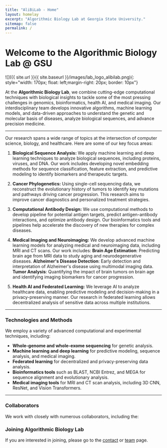 ```yaml
---
title: "AliBiLab - Home"
layout: homelay
excerpt: "Algorithmic Biology Lab at Georgia State University."
sitemap: false
permalink: /
---
```


# Welcome to the Algorithmic Biology Lab @ GSU

![]({{ site.url }}{{ site.baseurl }}/images/lab_logo_alibilab.png){: style="width: 170px; float: left;margin-right: 20px; border: 10px"}

At the **Algorithmic Biology Lab**, we combine cutting-edge computational techniques with biological insights to tackle some of the most pressing challenges in genomics, bioinformatics, health AI, and medical imaging. Our interdisciplinary team develops innovative algorithms, machine learning models, and data-driven approaches to understand the genetic and molecular basis of diseases, analyze biological sequences, and advance precision medicine.

---

Our research spans a wide range of topics at the intersection of computer science, biology, and healthcare. Here are some of our key focus areas:

1. **Biological Sequence Analysis:**
We apply machine learning and deep learning techniques to analyze biological sequences, including proteins, viruses, and DNA. Our work includes developing novel embedding methods for sequence classification, feature extraction, and predictive modeling to identify biomarkers and therapeutic targets.

2. **Cancer Phylogenetics:**
Using single-cell sequencing data, we reconstruct the evolutionary history of tumors to identify key mutations and pathways driving cancer progression. This research aims to improve cancer diagnostics and personalized treatment strategies.


3. **Computational Antibody Design:**
We use computational methods to develop pipeline for potential antigen targets, predict antigen-antibody interactions, and optimize antibody design. Our bioinformatics tools and pipelines help accelerate the discovery of new therapies for complex diseases.

4. **Medical Imaging and Neuroimaging:**
We develop advanced machine learning models for analyzing medical and neuroimaging data, including MRI and CT scans. Our work includes:
**Brain Age Estimation**: Predicting brain age from MRI data to study aging and neurodegenerative diseases.
**Alzheimer's Disease Detection**: Early detection and interpretation of Alzheimer's disease using multimodal imaging data.
**Tumor Analysis**: Quantifying the impact of brain tumors on brain age and identifying imaging biomarkers for cancer progression.


6. **Health AI and Federated Learning:**
We leverage AI to analyze healthcare data, enabling predictive modeling and decision-making in a privacy-preserving manner. Our research in federated learning allows decentralized analysis of sensitive data across multiple institutions.


---

### Technologies and Methods

We employ a variety of advanced computational and experimental techniques, including:
- **Whole-genome and whole-exome sequencing** for genetic analysis.
- **Machine learning and deep learning** for predictive modeling, sequence analysis, and medical imaging.
- **Federated learning** for decentralized and privacy-preserving data analysis.
- **Bioinformatics tools** such as BLAST, NCBI Entrez, and MEGA for sequence alignment and evolutionary analysis.
- **Medical imaging tools** for MRI and CT scan analysis, including 3D CNN, ResNet, and Vision Transformers.

---


### Collaborators
We work with closely with numerous collaborators, including the:


### Joining Algorithmic Biology Lab
If you are interested in joining, please go to the [contact](contact) or [team](team) page.



<!-- 
### Funding
We are grateful for funding from the [National Institute of Mental Health](https://www.nimh.nih.gov/) and the [The Simons Foundation Autism Research Initiative](https://www.sfari.org/), the [Autism Science Foundation](https://autismsciencefoundation.org/), and the [Brain & Behavior Research Foundation](https://www.bbrfoundation.org/).

<figure class="third">
<img src="{{ site.url }}{{ site.baseurl }}/images/logopic/Logo_NIMH.png" style="width: 200px">	<img src="{{ site.url }}{{ site.baseurl }}/images/logopic/Logo_SFARI.png" style="width: 200px">

<img src="{{ site.url }}{{ site.baseurl }}/images/logopic/Logo_ASF.jpeg" style="width: 200px"> <img src="{{ site.url }}{{ site.baseurl }}/images/logopic/Logo_BBRF.png" style="width: 200px">
</figure> -->






